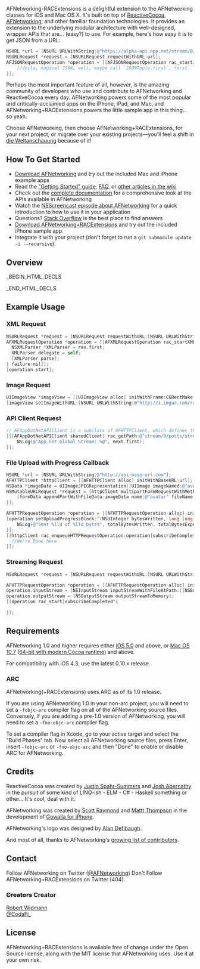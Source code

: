 <snark>

AFNetworking-RACExtensions is a delightful extension to the AFNetworking classes for iOS and Mac OS X. It's built on top of [ReactiveCocoa](https://github.com/ReactiveCocoa/ReactiveCocoa), [AFNetworking](https://github.com/AFNetworking/AFNetworking), and other familiar foundation technologies. It provides an extension to the underlying modular architecture with well-designed, wrapper APIs that are… (easy?) to use. For example, here's how easy it is to get JSON from a URL:

``` objective-c
NSURL *url = [NSURL URLWithString:@"https://alpha-api.app.net/stream/0/posts/stream/global"];
NSURLRequest *request = [NSURLRequest requestWithURL:url];
AFJSONRequestOperation *operation = [[AFJSONRequestOperation rac_startJSONRequestOperationWithRequest:request]subscribeNext:(RACTuple *JSONTuple) {
    //Voila, magical JSON… well, maybe call `JSONTuple.first`, first.
}];
```

Perhaps the most important feature of all, however, is the amazing community of developers who use and contribute to AFNetworking and ReactiveCocoa every day. AFNetworking powers some of the most popular and critically-acclaimed apps on the iPhone, iPad, and Mac, and AFNetworking+RACExtensions powers the little sample app in this thing… so yeah. 

Choose AFNetworking, then choose AFNetworking+RACExtensions, for your next project, or migrate over your existing projects—you'll feel a shift in [die Weltanschauung](http://en.wikipedia.org/wiki/World_view) because of it!

## How To Get Started

- [Download AFNetworking](https://github.com/AFNetworking/AFNetworking/zipball/master) and try out the included Mac and iPhone example apps
- Read the ["Getting Started" guide](https://github.com/AFNetworking/AFNetworking/wiki/Getting-Started-with-AFNetworking), [FAQ](https://github.com/AFNetworking/AFNetworking/wiki/AFNetworking-FAQ), or [other articles in the wiki](https://github.com/AFNetworking/AFNetworking/wiki)
- Check out the [complete documentation](http://afnetworking.github.com/AFNetworking/) for a comprehensive look at the APIs available in AFNetworking
- Watch the [NSScreencast episode about AFNetworking](http://nsscreencast.com/episodes/6-afnetworking) for a quick introduction to how to use it in your application
- Questions? [Stack Overflow](http://stackoverflow.com/questions/tagged/afnetworking) is the best place to find answers
- [Download AFNetworking+RACExtensions](https://github.com/CodaFi/AFNetworking-RACExtensions/archive/master.zip) and try out the included iPhone sample app.
- Integrate it with your project (don't forget to run a `git submodule update -i --recursive`).

## Overview

_BEGIN_HTML_DECLS

_END_HTML_DECLS

## Example Usage

### XML Request

``` objective-c
NSURLRequest *request = [NSURLRequest requestWithURL:[NSURL URLWithString:@"http://api.flickr.com/services/rest/?method=flickr.groups.browse&api_key=b6300e17ad3c506e706cb0072175d047&cat_id=34427469792%40N01&format=rest"]];
AFXMLRequestOperation *operation = [[AFXMLRequestOperation rac_startXMLParserRequestOperationWithRequest:request]subscribeNext:^(RACTuple *res) {
  NSXMLParser *XMLParser = res.first;
  XMLParser.delegate = self;
  [XMLParser parse];
} failure:nil]];
[operation start];
```

### Image Request

``` objective-c
UIImageView *imageView = [[UIImageView alloc] initWithFrame:CGRectMake(0.0f, 0.0f, 100.0f, 100.0f)];
[imageView setImageWithURL:[NSURL URLWithString:@"http://i.imgur.com/r4uwx.jpg"] placeholderImage:[UIImage imageNamed:@"placeholder-avatar"]];
```

### API Client Request

``` objective-c
// AFAppDotNetAPIClient is a subclass of AFHTTPClient, which defines the base URL and default HTTP headers for NSURLRequests it creates
[[[AFAppDotNetAPIClient sharedClient] rac_getPath:@"stream/0/posts/stream/global" parameters:nil]subscribeNext:^(RACTuple *next) {
    NSLog(@"App.net Global Stream: %@", next.first);
}];
```

### File Upload with Progress Callback

``` objective-c
NSURL *url = [NSURL URLWithString:@"http://api-base-url.com"];
AFHTTPClient *httpClient = [[AFHTTPClient alloc] initWithBaseURL:url];
NSData *imageData = UIImageJPEGRepresentation([UIImage imageNamed:@"avatar.jpg"], 0.5);
NSMutableURLRequest *request = [httpClient multipartFormRequestWithMethod:@"POST" path:@"/upload" parameters:nil constructingBodyWithBlock: ^(id <AFMultipartFormData>formData) {
    [formData appendPartWithFileData:imageData name:@"avatar" fileName:@"avatar.jpg" mimeType:@"image/jpeg"];
}];

AFHTTPRequestOperation *operation = [[AFHTTPRequestOperation alloc] initWithRequest:request];
[operation setUploadProgressBlock:^(NSUInteger bytesWritten, long long totalBytesWritten, long long totalBytesExpectedToWrite) {
    NSLog(@"Sent %lld of %lld bytes", totalBytesWritten, totalBytesExpectedToWrite);
}];
[[httpClient rac_enqueueHTTPRequestOperation:operation]subscribeCompleted:^{
  //We're Done here
}];
```

### Streaming Request

``` objective-c
NSURLRequest *request = [NSURLRequest requestWithURL:[NSURL URLWithString:@"http://localhost:8080/encode"]];

AFHTTPRequestOperation *operation = [[AFHTTPRequestOperation alloc] initWithRequest:request];
operation.inputStream = [NSInputStream inputStreamWithFileAtPath:[[NSBundle mainBundle] pathForResource:@"large-image" ofType:@"tiff"]];
operation.outputStream = [NSOutputStream outputStreamToMemory];
[[operation rac_start]subscribeCompleted^{

}];
```

## Requirements

AFNetworking 1.0 and higher requires either [iOS 5.0](http://developer.apple.com/library/ios/#releasenotes/General/WhatsNewIniPhoneOS/Articles/iPhoneOS4.html) and above, or [Mac OS 10.7](http://developer.apple.com/library/mac/#releasenotes/MacOSX/WhatsNewInOSX/Articles/MacOSX10_6.html#//apple_ref/doc/uid/TP40008898-SW7) ([64-bit with modern Cocoa runtime](https://developer.apple.com/library/mac/#documentation/Cocoa/Conceptual/ObjCRuntimeGuide/Articles/ocrtVersionsPlatforms.html)) and above.

For compatibility with iOS 4.3, use the latest 0.10.x release.

### ARC

AFNetworking(+RACExtensions) uses ARC as of its 1.0 release.

If you are using AFNetworking 1.0 in your non-arc project, you will need to set a `-fobjc-arc` compiler flag on all of the AFNetworking source files. Conversely, if you are adding a pre-1.0 version of AFNetworking, you will need to set a `-fno-objc-arc` compiler flag.

To set a compiler flag in Xcode, go to your active target and select the "Build Phases" tab. Now select all AFNetworking source files, press Enter, insert `-fobjc-arc` or `-fno-objc-arc` and then "Done" to enable or disable ARC for AFNetworking.

## Credits

ReactiveCocoa was created by [Justin Spahr-Summers]() and [Josh Abernathy]() in the pursuit of some kind of LINQ-ish - ELM - C# - Haskell something or other… It's cool, deal with it.

AFNetworking was created by [Scott Raymond](https://github.com/sco/) and [Mattt Thompson](https://github.com/mattt/) in the development of [Gowalla for iPhone](http://en.wikipedia.org/wiki/Gowalla).

AFNetworking's logo was designed by [Alan Defibaugh](http://www.alandefibaugh.com/).

And most of all, thanks to AFNetworking's [growing list of contributors](https://github.com/AFNetworking/AFNetworking/contributors).

## Contact

Follow AFNetworking on Twitter ([@AFNetworking](https://twitter.com/AFNetworking))
Don't Follow AFNetworking+RACExtensions on Twitter (404).

### ~~Creators~~ Creator

[Robert Widmann](https://github.com/CodaFi)  
[@CodaFi_](https://twitter.com/CodaFi_)

## License

AFNetworking+RACExtensions is available free of change under the Open Source license, along with the MIT license that AFNetworking uses.  Use it at your own risk.

</snark>